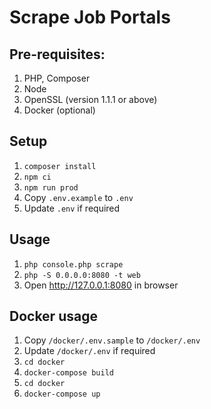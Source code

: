 # Scrape Job Portals

## Pre-requisites:

1. PHP, Composer
1. Node
1. OpenSSL (version 1.1.1 or above)
1. Docker (optional)

## Setup
1. `composer install`
1. `npm ci`
1. `npm run prod`
1. Copy `.env.example` to `.env`
1. Update `.env` if required

## Usage
1. `php console.php scrape`
1. `php -S 0.0.0.0:8080 -t web`
1. Open http://127.0.0.1:8080 in browser

## Docker usage

1. Copy `/docker/.env.sample` to `/docker/.env`
1. Update `/docker/.env` if required
1. `cd docker`
1. `docker-compose build`
1. `cd docker`
1. `docker-compose up`
